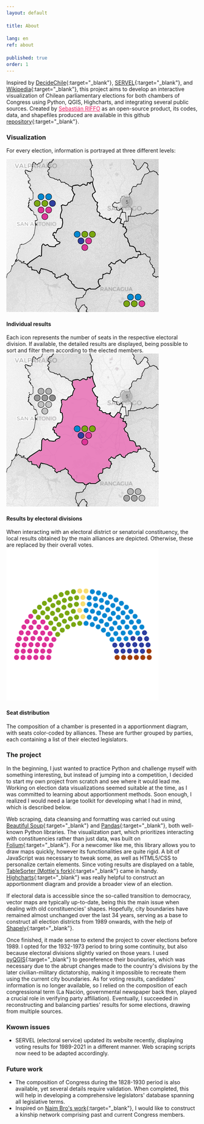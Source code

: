 ```yaml
---
layout: default

title: About

lang: en
ref: about

published: true
order: 1
---
```

Inspired by [DecideChile](https://2021.decidechile.cl/#/ev/2021.nov/ct/2021.nov.D/){:target="_blank"}, [SERVEL](https://www.servel.cl/centro-de-datos/resultados-electorales-historicos-gw3/){:target="_blank"}, and [Wikipedia](https://es.wikipedia.org/wiki/Elecciones_parlamentarias_de_Chile_de_2021){:target="_blank"}, this project aims to develop
an interactive visualization of Chilean parliamentary elections for both chambers of Congress using Python, QGIS, Highcharts, and integrating several public sources. Created by <a href="https://sebastianriffo.github.io/" style="color:#E91E63" target="_blank">Sebastián RIFFO</a> as an open-source product, its codes, data, and shapefiles produced are available in this github [repository](https://github.com/sebastianriffo/congreso-chile){:target="_blank"}.

<!--
<div class="row">
  <a class=mapbutton href="https://sebastianriffo.github.io/congreso-chile/en/maps/2022-2026_Diputados.html" target="_blank">
    <img src="https://upload.wikimedia.org/wikipedia/commons/c/c9/Cámara_de_Diputadas_y_Diputados_de_Chile.svg" height="125">
    <div class="text" style="padding: 0px 0px 0px 0px;"> <h4> Chamber of Deputies </h4> </div>
  </a> 

  <a class=mapbutton href="https://sebastianriffo.github.io/congreso-chile/en/maps/2022-2026_Senadores.html" target="_blank"> 
    <img src="https://www.bcn.cl/portal/assets/images/logo-senado.svg" height="125">
    <div class="text" style="padding: 0px 0px 0px 0px;"> <h4> Senate </h4> </div>
  </a>
</div>
-->

### Visualization

For every election, information is portrayed at three different levels:

<div class="row">
  <div class="column">
    <img src="../fig/home-1.png">
    <div class="text"> <h4> Individual results </h4> 
    Each icon represents the number of seats in the respective electoral division. If available, the detailed results are displayed, being possible to sort and filter them according to the elected members. </div>
  </div>
  
  <div class="column">
    <img src="../fig/home-2.png">
    <div class="text"> <h4> Results by electoral divisions </h4> 
    When interacting with an electoral district or senatorial constituency, the local results obtained by the main alliances are depicted. Otherwise, these are replaced by their overall votes. </div>
  </div>
  
  <div class="column">
    <img src="../fig/home-3a.png">
    <div class="text"> <h4> Seat distribution </h4> 
    The composition of a chamber is presented in a apportionment diagram, with seats color-coded by alliances. These are further grouped by parties, each containing a list of their elected legislators. </div>
  </div>
</div>


### The project
In the beginning, I just wanted to practice Python and challenge myself with something interesting, but instead of jumping into a competition, I decided to start my own project from scratch and see where it would lead me. Working on election data visualizations seemed suitable at the time, as I was committed to learning about apportionment methods. Soon enough, I realized I would need a large toolkit for developing what I had in mind, which is described below.

Web scraping, data cleansing and formatting was carried out using [Beautiful Soup](https://www.crummy.com/software/BeautifulSoup/bs4/doc/){:target="_blank"} and [Pandas](https://pandas.pydata.org/docs/user_guide/index.html){:target="_blank"}, both well-known Python libraries. The visualization part, which prioritizes interacting with constituencies rather than just data, was built on [Folium](https://python-visualization.github.io/folium/latest/){:target="_blank"}. For a newcomer like me, this library allows you to draw maps quickly, however its functionalities are quite rigid. A bit of JavaScript was necessary to tweak some, as well as HTML5/CSS to personalize certain elements. Since voting results are displayed on a table, [TableSorter (Mottie's fork)](https://mottie.github.io/tablesorter/docs/){:target="_blank"} came in handy. [Highcharts](https://www.highcharts.com/){:target="_blank"} was really helpful to construct an apportionment diagram and provide a broader view of an election.

If electoral data is accessible since the so-called transition to democracy, vector maps are typically up-to-date, being this the main issue when dealing with old constituencies' shapes. Hopefully, city boundaries have remained almost unchanged over the last 34 years, serving as a base to construct all election districts from 1989 onwards, with the help of [Shapely](https://shapely.readthedocs.io/en/stable/manual.html){:target="_blank"}.

Once finished, it made sense to extend the project to cover elections before 1989. I opted for the 1932-1973 period to bring some continuity, but also because electoral divisions slightly varied on those years. I used [pyQGIS](https://docs.qgis.org/3.28/en/docs/pyqgis_developer_cookbook/index.html){:target="_blank"} to georeference their boundaries, which was necessary due to the abrupt changes made to the country's divisions by the later civilian-military dictatorship, making it impossible to recreate them using the current city boundaries. As for voting results, candidates' information is no longer available, so I relied on the composition of each congressional term (La Nación, governmental newspaper back then, played a crucial role in verifying party affiliation). Eventually, I succeeded in reconstructing and balancing parties' results for some elections, drawing from multiple sources.

### Kwown issues
* SERVEL (electoral service) updated its website recently, displaying voting results for 1989-2021 in a different manner. Web scraping scripts now need to be adapted accordingly.

<!--
Ongoing developments
-->

### Future work
* The composition of Congress during the 1828-1930 period is also available, yet several details require validation. When completed, this will help in developing a comprehensive legislators' database spanning all legislative terms.
* Inspired on [Naim Bro's work](https://link.springer.com/article/10.1007/s11186-022-09491-3){:target="_blank"}, I would like to construct a kinship network comprising past and current Congress members. 
